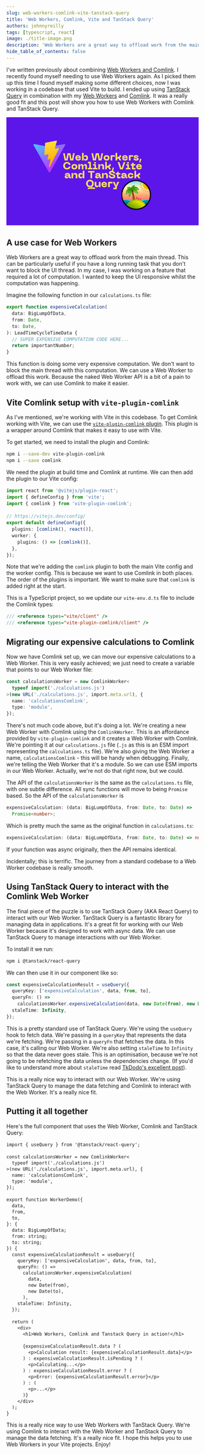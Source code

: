 ```yaml
---
slug: web-workers-comlink-vite-tanstack-query
title: 'Web Workers, Comlink, Vite and TanStack Query'
authors: johnnyreilly
tags: [typescript, react]
image: ./title-image.png
description: 'Web Workers are a great way to offload work from the main thread. Comlink is a delightful way to communicate with Web Workers. TanStack Query is an awesome way to bring them together.'
hide_table_of_contents: false
---
```


I've written previously about combining [Web Workers and Comlink](../2020-02-21-web-workers-comlink-typescript-and-react/index.md). I recently found myself needing to use Web Workers again. As I picked them up this time I found myself making some different choices, now I was working in a codebase that used Vite to build. I ended up using [TanStack Query](https://github.com/tanstack/query) in combination with my [Web Workers](https://developer.mozilla.org/en-US/docs/Web/API/Web_Workers_API/Using_web_workers) and [Comlink](https://github.com/GoogleChromeLabs/comlink). It was a really good fit and this post will show you how to use Web Workers with Comlink and TanStack Query.

![title image reading "Web Workers, Comlink, Vite and TanStack Query" with the Static Web Apps CLI and Vite logos](title-image.png)

<!--truncate-->

## A use case for Web Workers

Web Workers are a great way to offload work from the main thread. This can be particularly useful if you have a long running task that you don't want to block the UI thread. In my case, I was working on a feature that required a lot of computation. I wanted to keep the UI responsive whilst the computation was happening.

Imagine the following function in our `calculations.ts` file:

```typescript
export function expensiveCalculation(
  data: BigLumpOfData,
  from: Date,
  to: Date,
): LeadTimeCycleTimeData {
  // SUPER EXPENSIVE COMPUTATION CODE HERE...
  return importantNumber;
}
```

This function is doing some very expensive computation. We don't want to block the main thread with this computation. We can use a Web Worker to offload this work. Because the naked Web Worker API is a bit of a pain to work with, we can use Comlink to make it easier.

## Vite Comlink setup with `vite-plugin-comlink`

As I've mentioned, we're working with Vite in this codebase. To get Comlink working with Vite, we can use the [`vite-plugin-comlink` plugin](https://github.com/mathe42/vite-plugin-comlink). This plugin is a wrapper around Comlink that makes it easy to use with Vite.

To get started, we need to install the plugin and Comlink:

```bash
npm i --save-dev vite-plugin-comlink
npm i --save comlink
```

We need the plugin at build time and Comlink at runtime. We can then add the plugin to our Vite config:

```typescript
import react from '@vitejs/plugin-react';
import { defineConfig } from 'vite';
import { comlink } from 'vite-plugin-comlink';

// https://vitejs.dev/config/
export default defineConfig({
  plugins: [comlink(), react()],
  worker: {
    plugins: () => [comlink()],
  },
});
```

Note that we're adding the `comlink` plugin to both the main Vite config and the worker config. This is because we want to use Comlink in both places. The order of the plugins is important. We want to make sure that `comlink` is added right at the start.

This is a TypeScript project, so we update our `vite-env.d.ts` file to include the Comlink types:

```typescript
/// <reference types="vite/client" />
/// <reference types="vite-plugin-comlink/client" />
```

## Migrating our expensive calculations to Comlink

Now we have Comlink set up, we can move our expensive calculations to a Web Worker. This is very easily achieved; we just need to create a variable that points to our Web Worker file:

```typescript
const calculationsWorker = new ComlinkWorker<
  typeof import('./calculations.js')
>(new URL('./calculations.js', import.meta.url), {
  name: 'calculationsComlink',
  type: 'module',
});
```

There's not much code above, but it's doing a lot. We're creating a new Web Worker with Comlink using the `ComlinkWorker`. This is an affordance provided by `vite-plugin-comlink` and it creates a Web Worker with Comlink. We're pointing it at our `calculations.js` file (`.js` as this is an ESM import representing the `calculations.ts` file). We're also giving the Web Worker a name, `calculationsComlink` - this will be handy when debugging. Finally, we're telling the Web Worker that it's a module. So we can use ESM imports in our Web Worker. Actually, we're not do that right now, but we could.

The API of the `calculationsWorker` is the same as the `calculations.ts` file, with one subtle difference. All sync functions will move to being `Promise` based. So the API of the `calculationsWorker` is

```typescript
expensiveCalculation: (data: BigLumpOfData, from: Date, to: Date) =>
  Promise<number>;
```

Which is pretty much the same as the original function in `calculations.ts`:

```typescript
expensiveCalculation: (data: BigLumpOfData, from: Date, to: Date) => number;
```

If your function was async originally, then the API remains identical.

Incidentally; this is terrific. The journey from a standard codebase to a Web Worker codebase is really smooth.

## Using TanStack Query to interact with the Comlink Web Worker

The final piece of the puzzle is to use TanStack Query (AKA React Query) to interact with our Web Worker. TanStack Query is a fantastic library for managing data in applications. It's a great fit for working with our Web Worker because it's designed to work with async data. We can use TanStack Query to manage interactions with our Web Worker.

To install it we run:

```bash
npm i @tanstack/react-query
```

We can then use it in our component like so:

```typescript
const expensiveCalculationResult = useQuery({
  queryKey: ['expensiveCalculation', data, from, to],
  queryFn: () =>
    calculationsWorker.expensiveCalculation(data, new Date(from), new Date(to)),
  staleTime: Infinity,
});
```

This is a pretty standard use of TanStack Query. We're using the `useQuery` hook to fetch data. We're passing in a `queryKey` that represents the data we're fetching. We're passing in a `queryFn` that fetches the data. In this case, it's calling our Web Worker. We're also setting `staleTime` to `Infinity` so that the data never goes stale. This is an optimisation, because we're not going to be refetching the data unless the dependencies change. (If you'd like to understand more about `staleTime` read [TkDodo's excellent post](https://tkdodo.eu/blog/practical-react-query#the-defaults-explained)).

This is a really nice way to interact with our Web Worker. We're using TanStack Query to manage the data fetching and Comlink to interact with the Web Worker. It's a really nice fit.

## Putting it all together

Here's the full component that uses the Web Worker, Comlink and TanStack Query:

```tsx
import { useQuery } from '@tanstack/react-query';

const calculationsWorker = new ComlinkWorker<
  typeof import('./calculations.js')
>(new URL('./calculations.js', import.meta.url), {
  name: 'calculationsComlink',
  type: 'module',
});

export function WorkerDemo({
  data,
  from,
  to,
}: {
  data: BigLumpOfData;
  from: string;
  to: string;
}) {
  const expensiveCalculationResult = useQuery({
    queryKey: ['expensiveCalculation', data, from, to],
    queryFn: () =>
      calculationsWorker.expensiveCalculation(
        data,
        new Date(from),
        new Date(to),
      ),
    staleTime: Infinity,
  });

  return (
    <div>
      <h1>Web Workers, Comlink and Tanstack Query in action!</h1>

      {expensiveCalculationResult.data ? (
        <p>Calculation result: {expensiveCalculationResult.data}</p>
      ) : expensiveCalculationResult.isPending ? (
        <p>Calculating...</p>
      ) : expensiveCalculationResult.error ? (
        <p>Error: {expensiveCalculationResult.error}</p>
      ) : (
        <p>...</p>
      )}
    </div>
  );
}
```

This is a really nice way to use Web Workers with TanStack Query. We're using Comlink to interact with the Web Worker and TanStack Query to manage the data fetching. It's a really nice fit. I hope this helps you to use Web Workers in your Vite projects. Enjoy!
